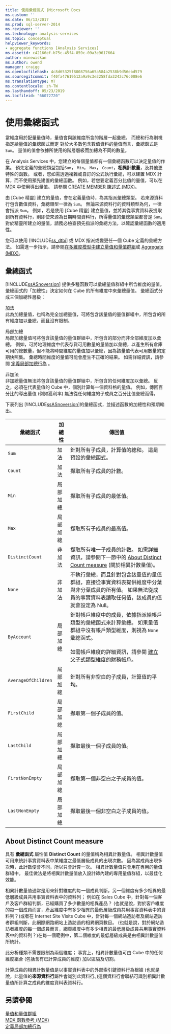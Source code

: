 ```yaml
---
title: 使用彙總函式 |Microsoft Docs
ms.custom: ''
ms.date: 06/13/2017
ms.prod: sql-server-2014
ms.reviewer: ''
ms.technology: analysis-services
ms.topic: conceptual
helpviewer_keywords:
- aggregate functions [Analysis Services]
ms.assetid: c42166ef-b75c-45f4-859c-09a3e9617664
author: minewiskan
ms.author: owend
manager: craigg
ms.openlocfilehash: 4c8d65325f8008756a65a584a2538b9d56ebd579
ms.sourcegitcommit: f40fa47619512a9a9c3e3258fda3242c76c008e6
ms.translationtype: MT
ms.contentlocale: zh-TW
ms.lasthandoff: 05/23/2019
ms.locfileid: "66072720"
---
```

# <a name="use-aggregate-functions"></a>使用彙總函式
  當維度用於配量量值時，量值會與該維度所含的階層一起彙總。 而總和行為則視指定給量值的彙總函式而定 對於大多數包含數值資料的量值而言，彙總函式是 `Sum`。 量值的值會依據所使用的階層層級而加總為不同的數量。  
  
 在 Analysis Services 中，您建立的每個量值都有一個彙總函數可以決定量值的作業。 預先定義的彙總類型包括`Sum`， `Min`， `Max`， `Count`，**相異計數量**，及其他更特殊的函數。 或者，您如需透過複雜或自訂的公式執行彙總，可以建置 MDX 計算，而不使用預先建置的彙總函數。 例如，若您要定義百分比值的量值，可以在 MDX 中使用導出量值。 請參閱 [CREATE MEMBER 陳述式 &#40;MDX&#41;](/sql/mdx/mdx-data-definition-create-member)。  
  
 由 [Cube 精靈] 建立的量值，會在定義量值時，為其指派彙總類型。 若來源資料行包含數值資料，彙總類型一律為 `Sum`。 無論來源資料行的資料類型為何，一律會指派 `Sum`。 例如，若是使用 [Cube 精靈] 建立量值，並將其從事實資料表提取到所有資料行，則即使來源為日期時間資料行，所得量值的彙總類型都會是 `Sum`。 對於精靈所建立的量值，請務必檢查預先指派的彙總方法，以確認彙總函數的適用性。  
  
 您可以使用 [!INCLUDE[ss_dtbi](../../includes/ss-dtbi-md.md)] 或 MDX 指派或變更任一個 Cube 定義的彙總方法。 如需進一步指示，請參閱[在多維度模型中建立量值和量值群組](create-measures-and-measure-groups-in-multidimensional-models.md)或 [Aggregate &#40;MDX&#41;](/sql/mdx/aggregate-mdx)。  
  
##  <a name="AggFunction"></a> 彙總函式  
 [!INCLUDE[ssASnoversion](../../../includes/ssasnoversion-md.md)] 提供多種函數可以彙總量值群組中所含維度的量值。 彙總函式的「加總性」決定如何在 Cube 的所有維度中來彙總量值。 彙總函式分成三個加總性層級：  
  
 加法  
 此為加總量值，也稱為完全加總量值，可將包含該量值的量值群組中，所包含的所有維度加以彙總，而且沒有限制。  
  
 局部加總  
 局部加總量值可將包含該量值的量值群組中，所包含的部分而非全部維度加以彙總。 例如，可將地理維度中代表存貨可用數量的量值加以彙總，以產生所有倉庫可用的總數量，但不能將時間維度的量值加以彙總，因為該量值代表可用數量的定期快照集。 彙總時間維度的量值可能會產生不正確的結果。 如需詳細資訊，請參閱 [定義局部加總行為](define-semiadditive-behavior.md) 。  
  
 非加法  
 非加總量值無法將包含該量值的量值群組中，所包含的任何維度加以彙總。 反之，必須在代表量值的 Cube 中，個別計算每一個資料格的量值。 例如，傳回百分比的導出量值 (例如獲利率) 無法從任何維度的子成員之百分比值彙總而得。  
  
 下表列出 [!INCLUDE[ssASnoversion](../../../includes/ssasnoversion-md.md)]的彙總函式，並描述函數的加總性和預期輸出。  
  
|彙總函式|加總性|傳回值|  
|--------------------------|----------------|--------------------|  
|`Sum`|加法|針對所有子成員，計算值的總和。 這是預設的彙總函式。|  
|`Count`|加法|擷取所有子成員的計數。|  
|`Min`|局部加總|擷取所有子成員的最低值。|  
|`Max`|局部加總|擷取所有子成員的最高值。|  
|`DistinctCount`|非加法|擷取所有唯一子成員的計數。 如需詳細資訊，請參閱下一節中的 [About Distinct Count measure](use-aggregate-functions.md#bkmk_distinct) (關於相異計數量值)。|  
|`None`|非加法|不執行彙總，而且針對包含該量值的量值群組，直接從事實資料表提供維度中分葉與非分葉成員的所有值。 如果無法從成員的事實資料表讀取任何值，該成員的值就會設定為 Null。|  
|`ByAccount`|局部加總|針對帳戶維度中的成員，依據指派給帳戶類型的彙總函式來計算彙總。 如果量值群組中沒有帳戶類型維度，則視為 `None` 彙總函式。<br /><br /> 如需帳戶維度的詳細資訊，請參閱 [建立父子式類型維度的財務帳戶](database-dimensions-finance-account-of-parent-child-type.md)。|  
|`AverageOfChildren`|局部加總|針對所有非空白的子成員，計算值的平均。|  
|`FirstChild`|局部加總|擷取第一個子成員的值。|  
|`LastChild`|局部加總|擷取最後一個子成員的值。|  
|`FirstNonEmpty`|局部加總|擷取第一個非空白之子成員的值。|  
|`LastNonEmpty`|局部加總|擷取最後一個非空白之子成員的值。|  
  
##  <a name="bkmk_distinct"></a> About Distinct Count measure  
 具有 **彙總函式** 屬性值 **Distinct Count** 的量值稱為相異計數量值。 相異計數量值可用來統計事實資料表中某維度之最低層級成員的出現次數。 因為當成員出現多次時，此計數便會不同，所以只會計算一次。 相異計數量值只會用在專用的量值群組中。 最佳做法是將相異計數量值放入設計師內建的專用量值群組，以最佳化效能。  
  
 相異計數量值通常是用來針對維度的每一個成員判斷，另一個維度有多少相異的最低層級成員共用事實資料表中的資料列； 例如在 Sales Cube 中，針對每一個客戶及客戶群組判斷，已經購買了多少數量的相異產品？ (也就是說，對於客戶維度的每一個成員而言，產品維度中有多少相異的最低層級成員共用事實資料表中的資料列？)或者在 Internet Site Visits Cube 中，針對每一個網站造訪者及網站造訪者群組判斷，此網際網路網站上造訪過的相異網頁數目。 (也就是說，對於網站造訪者維度的每一個成員而言，網頁維度中有多少相異的最低層級成員共用事實資料表中的資料列？)在每一個範例中，第二個維度的最低層級成員是由相異計數量值所統計。  
  
 此分析種類不需要限制為兩個維度； 事實上，相異計數量值可由 Cube 中的任何維度組合 (包括含有已計算成員的維度) 加以區隔及切割。  
  
 計算成員的相異計數量值是以事實資料表中的外部索引鍵資料行為根據  (也就是說，此量值的**來源資料行**屬性會識別此資料行。)這個資料行會聯結可識別相異計數量值所計算之成員的維度資料表資料行。  
  
## <a name="see-also"></a>另請參閱  
 [量值和量值群組](measures-and-measure-groups.md)   
 [MDX 函數參考 &#40;MDX&#41;](/sql/mdx/mdx-function-reference-mdx)   
 [定義局部加總行為](define-semiadditive-behavior.md)  
  
  
